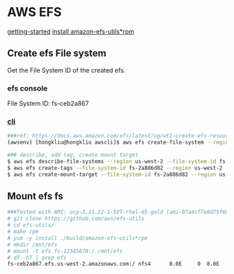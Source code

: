 # AWS EFS

[getting-started](https://docs.aws.amazon.com/efs/latest/ug/getting-started.html)
[install amazon-efs-utils*rpm](https://docs.aws.amazon.com/efs/latest/ug/using-amazon-efs-utils.html#installing-other-distro)

## Create efs File system

Get the File System ID of the created efs.

### efs console
File System ID: fs-ceb2a867

### [cli](https://docs.aws.amazon.com/cli/latest/reference/efs/create-file-system.html)

```sh
###ref: https://docs.aws.amazon.com/efs/latest/ug/wt1-create-efs-resources.html
(awsenv) [hongkliu@hongkliu awscli]$ aws efs create-file-system --region us-west-2 --creation-token $(cat /proc/sys/kernel/random/uuid)

### describe, add tag, create mount target
$ aws efs describe-file-systems --region us-west-2 --file-system-id fs-2a886d82
$ aws efs create-tags --file-system-id fs-2a886d82 --region us-west-2 --tags Key=Name,Value=hongkliu-test-efs-bbb
$ aws efs create-mount-target --file-system-id fs-2a886d82 --region us-west-2 --subnet-id subnet-4879292d --security-group sg-5c5ace38

```

## Mount efs fs

```sh
###Tested with AMI: ocp-3.11.22-1-SVT-rhel-m5-gold (ami-07a4cf7e0d75f602e)
# git clone https://github.com/aws/efs-utils
# cd efs-utils/
# make rpm
# yum -y install ./build/amazon-efs-utils*rpm
# mkdir /mnt/efs
# mount -t efs fs-12345678:/ /mnt/efs
# df -hT | grep efs
fs-ceb2a867.efs.us-west-2.amazonaws.com:/ nfs4      8.0E     0  8.0E   0% /mnt/efs

```

